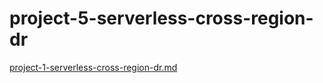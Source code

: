 # project-5-serverless-cross-region-dr

[project-1-serverless-cross-region-dr.md](https://github.com/user-attachments/files/20428469/project-1-serverless-cross-region-dr.md)
